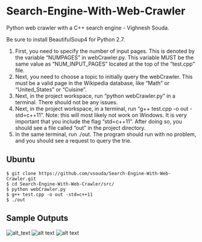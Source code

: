 # Search-Engine-With-Web-Crawler
Python web crawler with a C++ search engine - Vighnesh Souda.

Be sure to install BeautifulSoup4 for Python 2.7.
1. First, you need to specify the number of input pages. This is denoted by the variable
“NUMPAGES” in webCrawler.py. This variable MUST be the same value as
“NUM_INPUT_PAGES” located at the top of the “test.cpp” file.
2. Next, you need to choose a topic to initially query the webCrawler. This must be a valid
page in the Wikipedia database, like “Math” or “United_States” or “Cuisine”.
3. Next, in the project workspace, run “python webCrawler.py” in a terminal. There should
not be any issues.
4. Next, in the project workspace, in a terminal, run “g++ test.cpp -o out -std=c++11”. Note:
this will most likely not work on Windows. It is very important that you include the flag
“std=c++11”. After doing so, you should see a file called “out” in the project directory.
5. In the same terminal, run ./out. The program should run with no problem, and you should
see a request to query the trie.

## Ubuntu
```
$ git clone https://github.com/vsouda/Search-Engine-With-Web-Crawler.git
$ cd Search-Engine-With-Web-Crawler/src/
$ python webCrawler.py
$ g++ test.cpp -o out -std=c++11
$ ./out
```


## Sample Outputs
![alt_text](https://puu.sh/wcgar/9e89fe4313.png)
![alt text](https://puu.sh/wcgbo/e4eaac8be2.png)
![alt text](https://puu.sh/wcfZ5/f51801a162.png)
